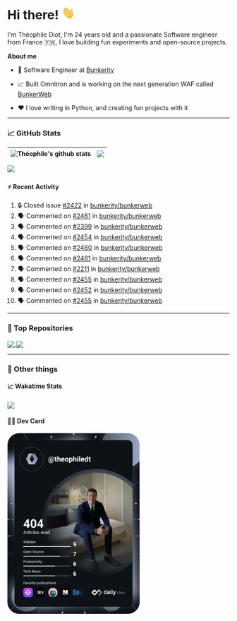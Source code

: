 # Hi there! <img src="./wave.gif" width="30px" height="30px" />

I'm Théophile Diot, I'm 24 years old and a passionate Software engineer from France 🇫🇷, I love building fun experiments and open-source projects.

**About me**

- 💼 Software Engineer at [Bunkerity](https://www.bunkerity.com/)

- 📈 Built Omnitron and is working on the next generation WAF called [BunkerWeb](https://www.bunkerweb.io)

- ❤️ I love writing in Python, and creating fun projects with it

---

### 📈 GitHub Stats

| <img align="center" src="https://github-readme-stats.vercel.app/api?username=TheophileDiot&show_icons=true&include_all_commits=true&theme=algolia&hide_border=true&rank_icon=github" alt="Théophile's github stats" /> | <img align="center" src="https://github-readme-stats.vercel.app/api/top-langs/?username=TheophileDiot&layout=compact&theme=algolia&hide_border=true" /> |
| ---------------------------------------------------------------------------------------------------------------------------------------------------------------------------------------------------------------------- | ------------------------------------------------------------------------------------------------------------------------------------------------------- |

![](https://github-readme-activity-graph.vercel.app/graph?username=TheophileDiot&theme=tokyo-night)

#### :zap: Recent Activity

<!--START_SECTION:activity-->
1. 🔒 Closed issue [#2422](https://github.com/bunkerity/bunkerweb/issues/2422) in [bunkerity/bunkerweb](https://github.com/bunkerity/bunkerweb)
2. 🗣 Commented on [#2461](https://github.com/bunkerity/bunkerweb/issues/2461#issuecomment-3019604371) in [bunkerity/bunkerweb](https://github.com/bunkerity/bunkerweb)
3. 🗣 Commented on [#2399](https://github.com/bunkerity/bunkerweb/issues/2399#issuecomment-3019595168) in [bunkerity/bunkerweb](https://github.com/bunkerity/bunkerweb)
4. 🗣 Commented on [#2454](https://github.com/bunkerity/bunkerweb/issues/2454#issuecomment-3018171088) in [bunkerity/bunkerweb](https://github.com/bunkerity/bunkerweb)
5. 🗣 Commented on [#2460](https://github.com/bunkerity/bunkerweb/issues/2460#issuecomment-3018135940) in [bunkerity/bunkerweb](https://github.com/bunkerity/bunkerweb)
6. 🗣 Commented on [#2461](https://github.com/bunkerity/bunkerweb/issues/2461#issuecomment-3018133987) in [bunkerity/bunkerweb](https://github.com/bunkerity/bunkerweb)
7. 🗣 Commented on [#2211](https://github.com/bunkerity/bunkerweb/issues/2211#issuecomment-3018077244) in [bunkerity/bunkerweb](https://github.com/bunkerity/bunkerweb)
8. 🗣 Commented on [#2455](https://github.com/bunkerity/bunkerweb/issues/2455#issuecomment-3011872887) in [bunkerity/bunkerweb](https://github.com/bunkerity/bunkerweb)
9. 🗣 Commented on [#2452](https://github.com/bunkerity/bunkerweb/issues/2452#issuecomment-3011807072) in [bunkerity/bunkerweb](https://github.com/bunkerity/bunkerweb)
10. 🗣 Commented on [#2455](https://github.com/bunkerity/bunkerweb/issues/2455#issuecomment-3011803606) in [bunkerity/bunkerweb](https://github.com/bunkerity/bunkerweb)
<!--END_SECTION:activity-->

---

### 🔧 Top Repositories

<a href="https://github.com/bunkerity/bunkerweb">
  <img align="center" src="https://github-readme-stats.vercel.app/api/pin/?username=Bunkerity&repo=bunkerweb&theme=algolia" />
</a>
<a href="https://github.com/TheophileDiot/Omnitron">
  <img align="center" src="https://github-readme-stats.vercel.app/api/pin/?username=TheophileDiot&repo=Omnitron&theme=algolia" />
</a>

---

### 🎉 Other things

#### 📈 Wakatime Stats

<a href="https://wakatime.com/@theophile_bunkerity">
  <img align="center" src="https://github-readme-stats.vercel.app/api/wakatime?username=3aa5ce41-c253-43d9-8441-a721e446a45f&layout=compact&theme=algolia" />
</a>

#### 👨‍💻 Dev Card

<a href="https://app.daily.dev/TheophileDt">
  <img src="./devcard.svg" width="300" alt="Théophile Diot's Dev Card"/>
</a>

